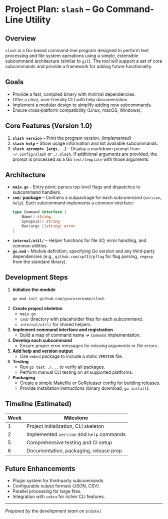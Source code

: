 # Project Plan: `slash` – Go Command-Line Utility

## Overview
`slash` is a Go-based command-line program designed to perform text processing and file system operations using a simple, extensible subcommand architecture (similar to `git`). The tool will support a set of core subcommands and provide a framework for adding future functionality.

## Goals
- Provide a fast, compiled binary with minimal dependencies.
- Offer a clear, user‑friendly CLI with help documentation.
- Implement a modular design to simplify adding new subcommands.
- Ensure cross‑platform compatibility (Linux, macOS, Windows).

## Core Features (Version 1.0)
1. **`slash version`** – Print the program version. *(implemented)*
2. **`slash help`** – Show usage information and list available subcommands.
3. **`slash <prompt> [args...]`** – Display a markdown prompt from `~/.config/slash` or `./.slash`. If additional arguments are provided, the prompt is processed as a Go `text/template` with those arguments.

## Architecture
- **`main.go`** – Entry point; parses top‑level flags and dispatches to subcommand handlers.
- **`cmd/` package** – Contains a subpackage for each subcommand (`version`, `help`). Each subcommand implements a common interface:
  ```go
  type Command interface {
      Name() string
      Synopsis() string
      Run(args []string) error
  }
  ```
- **`internal/util/`** – Helper functions for file I/O, error handling, and common utilities.
- **`go.mod`** – Module definition, specifying Go version and any third‑party dependencies (e.g., `github.com/spf13/pflag` for flag parsing, `regexp` from the standard library).

## Development Steps
1. **Initialize the module**
   ```bash
   go mod init github.com/yourusername/slash
   ```
2. **Create project skeleton**
   - `main.go`
   - `cmd/` directory with placeholder files for each subcommand.
   - `internal/util/` for shared helpers.
3. **Implement command interface and registration**
   - Build a map of command name → `Command` implementation.
4. **Develop each subcommand**
   - Ensure proper error messages for missing arguments or file errors.
5. **Add help and version output**
   - Use `embed` package to include a static `VERSION` file.
6. **Testing**
   - Run `go test ./...` to verify all packages.
   - Perform manual CLI testing on all supported platforms.
7. **Packaging**
   - Create a simple Makefile or GoReleaser config for building releases.
   - Provide installation instructions (binary download, `go install`).

## Timeline (Estimated)
| Week | Milestone                              |
|------|----------------------------------------|
| 1    | Project initialization, CLI skeleton  |
| 2    | Implemented `version` and `help` commands|
| 5    | Comprehensive testing and CI setup     |
| 6    | Documentation, packaging, release prep |

## Future Enhancements
- Plugin system for third‑party subcommands.
- Configurable output formats (JSON, CSV).
- Parallel processing for large files.
- Integration with `cobra` for richer CLI features.

---  

*Prepared by the development team on `$(date)`.*
